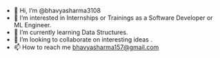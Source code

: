 - 👋 Hi, I’m @bhavyasharma3108
- 👀 I’m interested in Internships or Trainings as a Software Developer or ML Engineer.
- 🌱 I’m currently learning Data Structures.
- 💞️ I’m looking to collaborate on interesting ideas .
- 📫 How to reach me bhavyasharma157@gmail.com

<!---
bhavyasharma3108/bhavyasharma3108 is a ✨ special ✨ repository because its `README.md` (this file) appears on your GitHub profile.
You can click the Preview link to take a look at your changes.
--->
